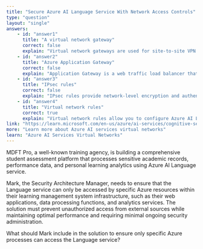 ```yaml
---
title: "Secure Azure AI Language Service With Network Access Controls"
type: "question"
layout: "single"
answers:
    - id: "answer1"
      title: "A virtual network gateway"
      correct: false
      explain: "Virtual network gateways are used for site-to-site VPN connections and don't provide the granular access control needed for Azure AI services."
    - id: "answer2"
      title: "Azure Application Gateway"
      correct: false
      explain: "Application Gateway is a web traffic load balancer that operates at the application layer but doesn't restrict access at the network level for Azure AI services."
    - id: "answer3"
      title: "IPsec rules"
      correct: false
      explain: "IPsec rules provide network-level encryption and authentication but don't control which Azure processes can access specific services."
    - id: "answer4"
      title: "Virtual network rules"
      correct: true
      explain: "Virtual network rules allow you to configure Azure AI Language service to accept requests only from specific subnets within selected virtual networks, providing precise access control with minimal administrative overhead."
link: "https://learn.microsoft.com/en-us/azure/ai-services/cognitive-services-virtual-networks"
more: "Learn more about Azure AI services virtual networks"
learn: "Azure AI Services Virtual Networks"
---
```


MDFT Pro, a well-known training agency, is building a comprehensive student assessment platform that processes sensitive academic records, performance data, and personal learning analytics using Azure AI Language service. 

Mark, the Security Architecture Manager, needs to ensure that the Language service can only be accessed by specific Azure resources within their learning management system infrastructure, such as their web applications, data processing functions, and analytics services. The solution must prevent unauthorized access from external sources while maintaining optimal performance and requiring minimal ongoing security administration.

What should Mark include in the solution to ensure only specific Azure processes can access the Language service?
